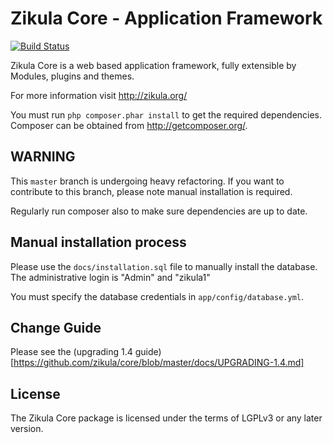 Zikula Core - Application Framework
===================================

[![Build Status](https://secure.travis-ci.org/zikula/core.png?branch=master)](http://travis-ci.org/zikula/core)

Zikula Core is a web based application framework, fully extensible by
Modules, plugins and themes.

For more information visit http://zikula.org/

You must run `php composer.phar install` to get the required dependencies.
Composer can be obtained from http://getcomposer.org/.

## WARNING

This `master` branch is undergoing heavy refactoring. If you want to
contribute to this branch, please note manual installation is required.

Regularly run composer also to make sure dependencies are up to date.

## Manual installation process

Please use the `docs/installation.sql` file to manually install the database.
The administrative login is "Admin" and "zikula1"

You must specify the database credentials in `app/config/database.yml`.

## Change Guide

Please see the (upgrading 1.4 guide)[https://github.com/zikula/core/blob/master/docs/UPGRADING-1.4.md]

## License

The Zikula Core package is licensed under the terms of LGPLv3 or any later
version.
